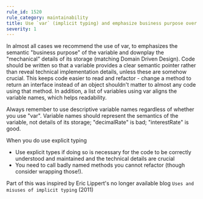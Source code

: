 ```yaml
---
rule_id: 1520
rule_category: maintainability
title: Use `var` (implicit typing) and emphasize business purpose over mechanics
severity: 1
---
```

In almost all cases we recommend the use of var, to emphasizes the semantic "business purpose" of the variable and downplay the "mechanical" details of its storage (matching Domain Driven Design). Code should be written so that a variable provides a clear semantic pointer rather than reveal technical implementation details, unless these are somehow crucial. This keeps code easier to read and refactor - change a method to return an interface instead of an object shouldn't matter to almost any code using that method. In addition, a list of variables using var aligns the variable names, which helps readability.

Always remember to use descriptive variable names regardless of whether you use "var". Variable names should represent the semantics of the variable, not details of its storage; "decimalRate" is bad; "interestRate" is good.

When you do use explicit typing
- Use explicit types if doing so is necessary for the code to be correctly understood and maintained and the technical details are crucial
- You need to call badly named methods you cannot refactor (though consider wrapping those!).

Part of this was inspired by Eric Lippert's no longer available blog `Uses and misuses of implicit typing` (2011)